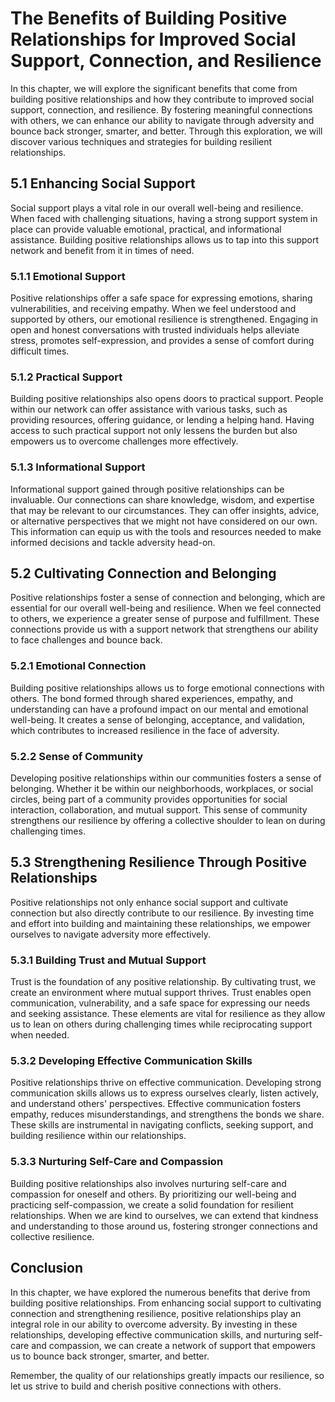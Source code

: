 # The Benefits of Building Positive Relationships for Improved Social Support, Connection, and Resilience

In this chapter, we will explore the significant benefits that come from building positive relationships and how they contribute to improved social support, connection, and resilience. By fostering meaningful connections with others, we can enhance our ability to navigate through adversity and bounce back stronger, smarter, and better. Through this exploration, we will discover various techniques and strategies for building resilient relationships.

## 5.1 Enhancing Social Support

Social support plays a vital role in our overall well-being and resilience. When faced with challenging situations, having a strong support system in place can provide valuable emotional, practical, and informational assistance. Building positive relationships allows us to tap into this support network and benefit from it in times of need.

### 5.1.1 Emotional Support

Positive relationships offer a safe space for expressing emotions, sharing vulnerabilities, and receiving empathy. When we feel understood and supported by others, our emotional resilience is strengthened. Engaging in open and honest conversations with trusted individuals helps alleviate stress, promotes self-expression, and provides a sense of comfort during difficult times.

### 5.1.2 Practical Support

Building positive relationships also opens doors to practical support. People within our network can offer assistance with various tasks, such as providing resources, offering guidance, or lending a helping hand. Having access to such practical support not only lessens the burden but also empowers us to overcome challenges more effectively.

### 5.1.3 Informational Support

Informational support gained through positive relationships can be invaluable. Our connections can share knowledge, wisdom, and expertise that may be relevant to our circumstances. They can offer insights, advice, or alternative perspectives that we might not have considered on our own. This information can equip us with the tools and resources needed to make informed decisions and tackle adversity head-on.

## 5.2 Cultivating Connection and Belonging

Positive relationships foster a sense of connection and belonging, which are essential for our overall well-being and resilience. When we feel connected to others, we experience a greater sense of purpose and fulfillment. These connections provide us with a support network that strengthens our ability to face challenges and bounce back.

### 5.2.1 Emotional Connection

Building positive relationships allows us to forge emotional connections with others. The bond formed through shared experiences, empathy, and understanding can have a profound impact on our mental and emotional well-being. It creates a sense of belonging, acceptance, and validation, which contributes to increased resilience in the face of adversity.

### 5.2.2 Sense of Community

Developing positive relationships within our communities fosters a sense of belonging. Whether it be within our neighborhoods, workplaces, or social circles, being part of a community provides opportunities for social interaction, collaboration, and mutual support. This sense of community strengthens our resilience by offering a collective shoulder to lean on during challenging times.

## 5.3 Strengthening Resilience Through Positive Relationships

Positive relationships not only enhance social support and cultivate connection but also directly contribute to our resilience. By investing time and effort into building and maintaining these relationships, we empower ourselves to navigate adversity more effectively.

### 5.3.1 Building Trust and Mutual Support

Trust is the foundation of any positive relationship. By cultivating trust, we create an environment where mutual support thrives. Trust enables open communication, vulnerability, and a safe space for expressing our needs and seeking assistance. These elements are vital for resilience as they allow us to lean on others during challenging times while reciprocating support when needed.

### 5.3.2 Developing Effective Communication Skills

Positive relationships thrive on effective communication. Developing strong communication skills allows us to express ourselves clearly, listen actively, and understand others' perspectives. Effective communication fosters empathy, reduces misunderstandings, and strengthens the bonds we share. These skills are instrumental in navigating conflicts, seeking support, and building resilience within our relationships.

### 5.3.3 Nurturing Self-Care and Compassion

Building positive relationships also involves nurturing self-care and compassion for oneself and others. By prioritizing our well-being and practicing self-compassion, we create a solid foundation for resilient relationships. When we are kind to ourselves, we can extend that kindness and understanding to those around us, fostering stronger connections and collective resilience.

## Conclusion

In this chapter, we have explored the numerous benefits that derive from building positive relationships. From enhancing social support to cultivating connection and strengthening resilience, positive relationships play an integral role in our ability to overcome adversity. By investing in these relationships, developing effective communication skills, and nurturing self-care and compassion, we can create a network of support that empowers us to bounce back stronger, smarter, and better.

Remember, the quality of our relationships greatly impacts our resilience, so let us strive to build and cherish positive connections with others.
